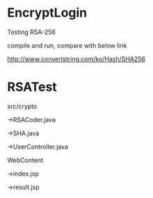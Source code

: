 # EncryptLogin

Testing RSA-256

compile and run, compare with below link

http://www.convertstring.com/ko/Hash/SHA256


# RSATest

src/crypto

->RSACoder.java

->SHA.java

->UserController.java 

WebContent

->index.jsp

->result.jsp
